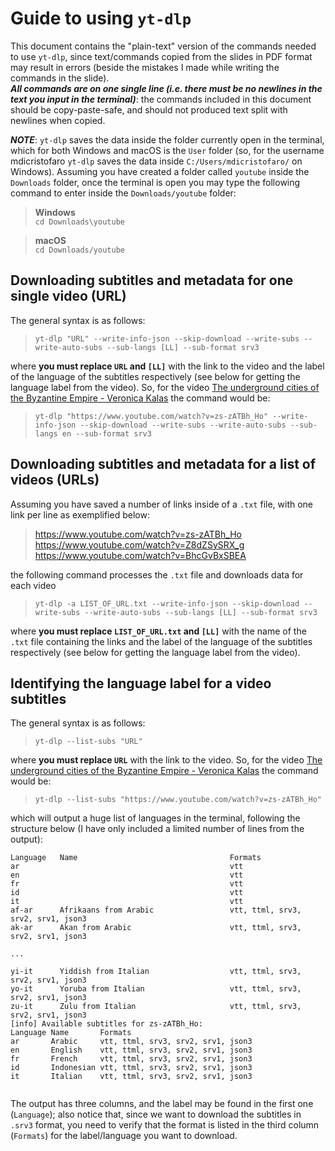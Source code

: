 # Guide to using `yt-dlp`
This document contains the "plain-text" version of the commands needed to use `yt-dlp`, since text/commands copied from the slides in PDF format may result in errors (beside the mistakes I made while writing the commands in the slide).  
***All commands are on one single line (i.e. there must be no newlines in the text you input in the terminal)***: the commands included in this document should be copy-paste-safe, and should not produced text split with newlines when copied.

***NOTE***: `yt-dlp` saves the data inside the folder currently open in the terminal, which for both Windows and macOS is the `User` folder (so, for the username mdicristofaro `yt-dlp` saves the data inside `C:/Users/mdicristofaro/` on Windows). Assuming you have created a folder called `youtube` inside the `Downloads` folder, once the terminal is open you may type the following command to enter inside the `Downloads/youtube` folder:

> **Windows**  
`cd Downloads\youtube`
  
> **macOS**  
`cd Downloads/youtube`

## Downloading subtitles and metadata for one single video (URL)
The general syntax is as follows:  

> `yt-dlp "URL" --write-info-json --skip-download --write-subs --write-auto-subs --sub-langs [LL] --sub-format srv3`

where **you must replace `URL` and `[LL]`** with the link to the video and the label of the language of the subtitles respectively (see below for getting the language label from the video). So, for the video [The underground cities of the Byzantine Empire - Veronica Kalas](https://www.youtube.com/watch?v=zs-zATBh_Ho) the command would be:

> `yt-dlp "https://www.youtube.com/watch?v=zs-zATBh_Ho" --write-info-json --skip-download --write-subs --write-auto-subs --sub-langs en --sub-format srv3`

## Downloading subtitles and metadata for a list of videos (URLs)

Assuming you have saved a number of links inside of a `.txt` file, with one link per line as exemplified below:

> https://www.youtube.com/watch?v=zs-zATBh_Ho  
https://www.youtube.com/watch?v=Z8dZSySRX_g  
https://www.youtube.com/watch?v=BhcGvBxSBEA

the following command processes the `.txt` file and downloads data for each video

> `yt-dlp -a LIST_OF_URL.txt --write-info-json --skip-download --write-subs --write-auto-subs --sub-langs [LL] --sub-format srv3`

where **you must replace `LIST_OF_URL.txt` and `[LL]`** with the name of the `.txt` file containing the links and the label of the language of the subtitles respectively (see below for getting the language label from the video).

## Identifying the language label for a video subtitles
The general syntax is as follows:

> `yt-dlp --list-subs "URL"`

where **you must replace `URL`** with the link to the video. So, for the video [The underground cities of the Byzantine Empire - Veronica Kalas](https://www.youtube.com/watch?v=zs-zATBh_Ho) the command would be:

> `yt-dlp --list-subs "https://www.youtube.com/watch?v=zs-zATBh_Ho"`

which will output a huge list of languages in the terminal, following the structure below (I have only included a limited number of lines from the output):

```
Language   Name                                  Formats
ar                                               vtt
en                                               vtt
fr                                               vtt
id                                               vtt
it                                               vtt
af-ar      Afrikaans from Arabic                 vtt, ttml, srv3, srv2, srv1, json3
ak-ar      Akan from Arabic                      vtt, ttml, srv3, srv2, srv1, json3

...

yi-it      Yiddish from Italian                  vtt, ttml, srv3, srv2, srv1, json3
yo-it      Yoruba from Italian                   vtt, ttml, srv3, srv2, srv1, json3
zu-it      Zulu from Italian                     vtt, ttml, srv3, srv2, srv1, json3
[info] Available subtitles for zs-zATBh_Ho:
Language Name       Formats
ar       Arabic     vtt, ttml, srv3, srv2, srv1, json3
en       English    vtt, ttml, srv3, srv2, srv1, json3
fr       French     vtt, ttml, srv3, srv2, srv1, json3
id       Indonesian vtt, ttml, srv3, srv2, srv1, json3
it       Italian    vtt, ttml, srv3, srv2, srv1, json3


```

The output has three columns, and the label may be found in the first one (`Language`); also notice that, since we want to download the subtitles in `.srv3` format, you need to verify that the format is listed in the third column (`Formats`) for the label/language you want to download.
